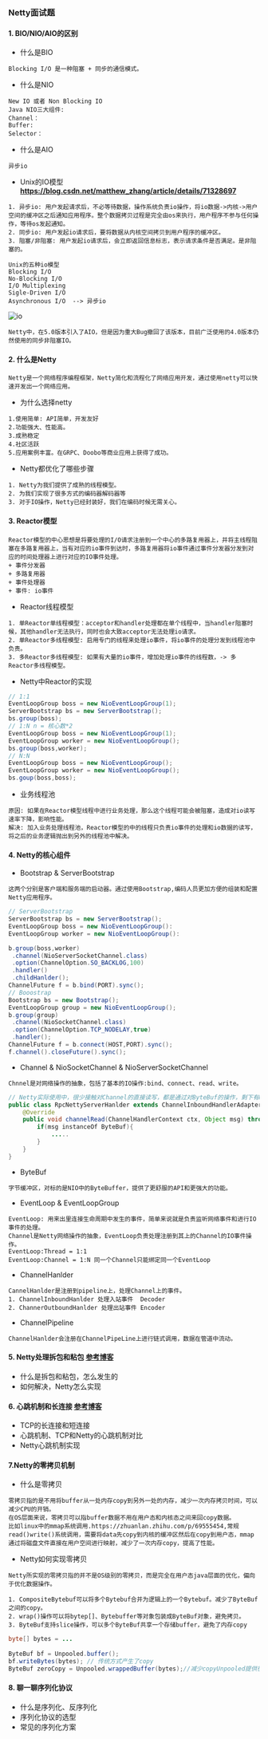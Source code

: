 ### Netty面试题

#### 1. BIO/NIO/AIO的区别

+ 什么是BIO

```
Blocking I/O 是一种阻塞 + 同步的通信模式。
```

+ 什么是NIO

```
New IO 或者 Non Blocking IO 
Java NIO三大组件:
Channel：
Buffer:
Selector：
```

+ 什么是AIO

```
异步io
```

+ Unix的IO模型 **https://blog.csdn.net/matthew_zhang/article/details/71328697**

```
1. 异步io: 用户发起请求后，不必等待数据，操作系统负责io操作，将io数据->内核->用户空间的缓冲区之后通知应用程序。整个数据拷贝过程是完全由os来执行，用户程序不参与任何操作，等待os发起通知。
2. 同步io: 用户发起io请求后，要将数据从内核空间拷贝到用户程序的缓冲区。
3. 阻塞/非阻塞: 用户发起io请求后，会立即返回信息标志，表示请求条件是否满足。是非阻塞的。
```

```
Unix的五种io模型
Blocking I/O
No-Blocking I/O
I/O Multiplexing
Sigle-Driven I/O
Asynchronous I/O  --> 异步io
```

![io](io.png)

```
Netty中，在5.0版本引入了AIO，但是因为重大Bug撤回了该版本，目前广泛使用的4.0版本仍然使用的同步非阻塞IO。
```

#### 2. 什么是Netty

```
Netty是一个网络程序编程框架，Netty简化和流程化了网络应用开发，通过使用netty可以快速开发出一个网络应用。
```

+ 为什么选择netty

```
1.使用简单: API简单，开发友好
2.功能强大、性能高。
3.成熟稳定
4.社区活跃
5.应用案例丰富。在GRPC、Doobo等商业应用上获得了成功。
```

+ Netty都优化了哪些步骤

```
1. Netty为我们提供了成熟的线程模型。
2. 为我们实现了很多方式的编码器解码器等
3. 对于IO操作，Netty已经封装好，我们在编码时候无需关心。
```

#### 3. Reactor模型

```
Reactor模型的中心思想是将要处理的I/O请求注册到一个中心的多路复用器上，并将主线程阻塞在多路复用器上，当有对应的io事件到达时，多路复用器将io事件通过事件分发器分发到对应的时间处理器上进行对应的IO事件处理。
+ 事件分发器
+ 多路复用器
+ 事件处理器
+ 事件: io事件
```

+ Reactor线程模型

```
1. 单Reactor单线程模型：acceptor和handler处理都在单个线程中，当handler阻塞时候，其他handler无法执行，同时也会大致acceptor无法处理io请求。
2. 单Reactor多线程模型: 启用专门的线程来处理io事件，将io事件的处理分发到线程池中负责。
3. 多Reactor多线程模型: 如果有大量的io事件，增加处理io事件的线程数，-> 多Reactor多线程模型。
```

+ Netty中Reactor的实现

```java
// 1:1
EventLoopGroup boss = new NioEventLoopGroup(1);
ServerBootstrap bs = new ServerBootstrap();
bs.group(boss);
// 1:N n = 核心数*2
EventLoopGroup boss = new NioEventLoopGroup(1);
EventLoopGroup worker = new NioEventLoopGroup();
bs.group(boss,worker);
// N:N 
EventLoopGroup boss = new NioEventLoopGroup();
EventLoopGroup worker = new NioEventLoopGroup();
bs.goup(boss,boss);
```

+ 业务线程池

```
原因: 如果在Reactor模型线程中进行业务处理，那么这个线程可能会被阻塞，造成对io读写速率下降，影响性能。
解决: 加入业务处理线程池，Reactor模型的中的线程只负责io事件的处理和io数据的读写，将之后的业务逻辑抛出到另外的线程池中解决。
```

#### 4. Netty的核心组件

+ Bootstrap & ServerBootstrap

```
这两个分别是客户端和服务端的启动器。通过使用Bootstrap,编码人员更加方便的组装和配置Netty应用程序。
```

```java
// ServerBootstrap
ServerBootstrap bs = new ServerBootstrap();
EventLoopGroup boss = new NioEventLoopGroup():
EventLoopGroup worker = new NioEventLoopGroup():

b.group(boss,worker)
 .channel(NioServerSocketChannel.class)
 .option(ChannelOption.SO_BACKLOG,100)
 .handler()
 .childHanlder();
ChannelFuture f = b.bind(PORT).sync();
// Booostrap
Bootstrap bs = new Bootstrap();
EventLoopGroup group = new NioEventLoopGroup();
b.group(group)
 .channel(NioSocketChannel.class)
 .option(ChannelOption.TCP_NODELAY,true)
 .handler();
ChannelFuture f = b.connect(HOST,PORT).sync();
f.channel().closeFuture().sync();
```

+ Channel & NioSocketChannel & NioServerSocketChannel

```
Chnnel是对网络操作的抽象，包括了基本的IO操作:bind、connect、read、write。
```

```java
// Netty实际使用中，很少接触对Channel的直接读写，都是通过对ByteBuf的操作，剩下有Netty完成。
public class RpcNettyServerHanlder extends ChannelInboundHandlerAdapter {
    @Override
    public void channelRead(ChannelHandlerContext ctx, Object msg) throws Exception {
        if(msg instanceOf ByteBuf){
            .....
        }
    }
}
```

+ ByteBuf

```
字节缓冲区，对标的是NIO中的ByteBuffer，提供了更舒服的API和更强大的功能。
```

+ EventLoop & EventLoopGroup

```
EventLoop: 用来出里连接生命周期中发生的事件，简单来说就是负责监听网络事件和进行IO事件的处理。
Channel是Netty网络操作的抽象，EventLoop负责处理注册到其上的Channel的IO事件操作。
EventLoop:Thread = 1:1
EventLoop:Channel = 1:N 同一个Channel只能绑定同一个EventLoop
```

+ ChannelHanlder

```
CannelHanlder是注册到pipeline上，处理Channel上的事件。
1. ChannelInboundHanlder 处理入站事件  Decoder
2. ChannerOutboundHanlder 处理出站事件 Encoder
```

+ ChannelPipeline

```
ChannelHanlder会注册在ChannelPipeLine上进行链式调用，数据在管道中流动。
```

#### 5. Netty处理拆包和粘包 [参考博客](https://enplee.github.io/2021/06/07/%E4%BB%8E%E9%9B%B6%E5%AE%9E%E7%8E%B0RPC%E4%B9%8B%E4%BC%A0%E8%BE%93%E5%8D%8F%E8%AE%AE%E4%B8%8E%E6%8B%86%E5%8C%85%E7%B2%98%E5%8C%85/)

+ 什么是拆包和粘包，怎么发生的
+ 如何解决，Netty怎么实现

#### 6. 心跳机制和长连接  [参考博客](https://enplee.github.io/2021/06/07/%E4%BB%8E%E9%9B%B6%E5%AE%9E%E7%8E%B0RPC%E4%B9%8B%E8%AE%BE%E8%AE%A1%E5%BF%83%E8%B7%B3%E6%9C%BA%E5%88%B6/#more)

+ TCP的长连接和短连接
+ 心跳机制、TCP和Netty的心跳机制对比
+ Netty心跳机制实现

#### 7.Netty的零拷贝机制

+ 什么是零拷贝

```
零拷贝指的是不用将buffer从一处内存copy到另外一处的内存，减少一次内存拷贝时间，可以减少CPU的开销。
在OS层面来说，零拷贝可以指buffer数据不用在用户态和内核态之间来回copy数据。
比如linux中的mmap系统调用.https://zhuanlan.zhihu.com/p/69555454,常规read()write()系统调用，需要将data先copy到内核的缓冲区然后在copy到用户态，mmap通过将磁盘文件直接在用户空间进行映射，减少了一次内存copy，提高了性能。
```

+ Netty如何实现零拷贝

```
Netty所实现的零拷贝指的并不是OS级别的零拷贝，而是完全在用户态java层面的优化，偏向于优化数据操作。
```

```
1. CompositeBytebuf可以将多个Bytebuf合并为逻辑上的一个Bytebuf。减少了ByteBuf之间的copy。
2. wrap()操作可以将bytep[]、Bytebuffer等对象包装成ByteBuf对象，避免拷贝。
3. ByteBuf支持slice操作，可以多个ByteBuf共享一个存储buffer，避免了内存copy
```

```java
byte[] bytes = ...
    
ByteBuf bf = Unpooled.buffer();
bf.writeBytes(bytes); // 传统方式产生了copy
ByteBuf zeroCopy = Unpooled.wrappedBuffer(bytes);//减少copyUnpooled提供很多重载包装方法
```

#### 8. 聊一聊序列化协议

+ 什么是序列化、反序列化
+ 序列化协议的选型
+ 常见的序列化方案




